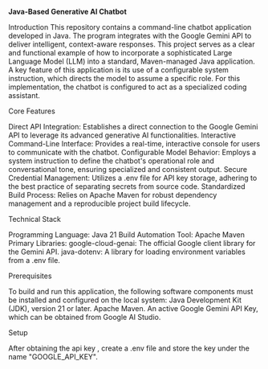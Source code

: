 **Java-Based Generative AI Chatbot**

Introduction
This repository contains a command-line chatbot application developed in Java. The program integrates with the Google Gemini API to deliver intelligent, context-aware responses. This project serves as a clear and functional example of how to incorporate a sophisticated Large Language Model (LLM) into a standard, Maven-managed Java application.
A key feature of this application is its use of a configurable system instruction, which directs the model to assume a specific role. For this implementation, the chatbot is configured to act as a specialized coding assistant.

Core Features

Direct API Integration: Establishes a direct connection to the Google Gemini API to leverage its advanced generative AI functionalities.
Interactive Command-Line Interface: Provides a real-time, interactive console for users to communicate with the chatbot.
Configurable Model Behavior: Employs a system instruction to define the chatbot's operational role and conversational tone, ensuring specialized and consistent output.
Secure Credential Management: Utilizes a .env file for API key storage, adhering to the best practice of separating secrets from source code.
Standardized Build Process: Relies on Apache Maven for robust dependency management and a reproducible project build lifecycle.

Technical Stack

Programming Language: Java 21
Build Automation Tool: Apache Maven
Primary Libraries:
google-cloud-genai: The official Google client library for the Gemini API.
java-dotenv: A library for loading environment variables from a .env file.

Prerequisites

To build and run this application, the following software components must be installed and configured on the local system:
Java Development Kit (JDK), version 21 or later.
Apache Maven.
An active Google Gemini API Key, which can be obtained from Google AI Studio.

Setup

After obtaining the api key , create a .env file and store the key under the name "GOOGLE_API_KEY".
